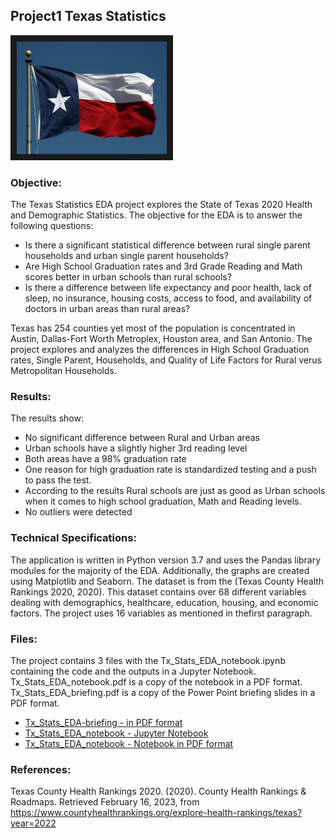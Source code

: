 


## Project1 Texas Statistics

<img src="./flag.jpg" 
 width="240" height="180" border="10" />


### Objective:

The Texas Statistics EDA project explores the State of Texas 2020 Health and Demographic Statistics. The objective for the EDA is to answer the following questions:

* Is there a significant statistical difference between rural single parent households and urban single parent households?
* Are High School Graduation rates and 3rd Grade Reading and Math scores better in urban schools than rural schools?
* Is there a difference between life expectancy and poor health, lack of sleep, no insurance, housing costs, access to food, and
 availability of doctors in urban areas than rural areas?
 
Texas has 254 counties yet most of the population is concentrated in Austin, Dallas-Fort Worth Metroplex, Houston area, and San Antonio. The project explores and analyzes the differences in High School Graduation rates, Single Parent, Households, and Quality of Life Factors for Rural verus Metropolitan Households. 

### Results:

The results show:

* No significant difference between Rural and Urban areas
* Urban schools have a slightly higher 3rd reading level
* Both areas have a 98% graduation rate
* One reason for high graduation rate is standardized testing and a push to pass the test.
* According to the results Rural schools are just as good as Urban schools when it comes to
  high school graduation, Math and Reading levels.
* No outliers were detected

### Technical Specifications:

The application is written in Python version 3.7 and uses the Pandas library modules for the majority of the EDA. Additionally, the graphs are created using Matplotlib and Seaborn. The dataset is from the (Texas County Health Rankings 2020, 2020).  This dataset contains over 68 different variables dealing with demographics, healthcare, education, housing, and economic factors.  The project uses 16 variables as mentioned in thefirst paragraph.

### Files:

The project contains 3 files with the Tx_Stats_EDA_notebook.ipynb containing the code and the outputs in a Jupyter Notebook. Tx_Stats_EDA_notebook.pdf is a copy of the notebook in a PDF format.  Tx_Stats_EDA_briefing.pdf is a copy of the Power Point briefing slides in a PDF format.

* [Tx_Stats_EDA-briefing - in PDF format](./Tx_Stats_EDA-briefing.pdf)
* [Tx_Stats_EDA_notebook - Jupyter Notebook](./Tx_Stats_EDA_notebook.ipynb)
* [Tx_Stats_EDA_notebook - Notebook in PDF format](./Tx_Stats_EDA_notebook.pdf)


### References:

Texas County Health Rankings 2020. (2020). County Health Rankings & Roadmaps. Retrieved February 16, 2023, from https://www.countyhealthrankings.org/explore-health-rankings/texas?year=2022

